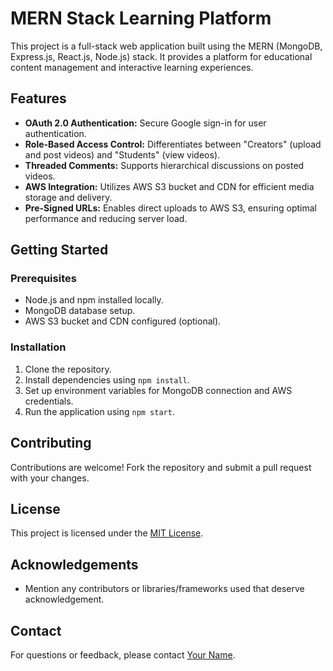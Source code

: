 # MERN Stack Learning Platform

This project is a full-stack web application built using the MERN (MongoDB, Express.js, React.js, Node.js) stack. It provides a platform for educational content management and interactive learning experiences.

## Features

- **OAuth 2.0 Authentication:** Secure Google sign-in for user authentication.
- **Role-Based Access Control:** Differentiates between "Creators" (upload and post videos) and "Students" (view videos).
- **Threaded Comments:** Supports hierarchical discussions on posted videos.
- **AWS Integration:** Utilizes AWS S3 bucket and CDN for efficient media storage and delivery.
- **Pre-Signed URLs:** Enables direct uploads to AWS S3, ensuring optimal performance and reducing server load.

## Getting Started

### Prerequisites

- Node.js and npm installed locally.
- MongoDB database setup.
- AWS S3 bucket and CDN configured (optional).

### Installation

1. Clone the repository.
2. Install dependencies using `npm install`.
3. Set up environment variables for MongoDB connection and AWS credentials.
4. Run the application using `npm start`.

## Contributing

Contributions are welcome! Fork the repository and submit a pull request with your changes.

## License

This project is licensed under the [MIT License](link-to-license).

## Acknowledgements

- Mention any contributors or libraries/frameworks used that deserve acknowledgement.

## Contact

For questions or feedback, please contact [Your Name](mailto:your-email@example.com).

